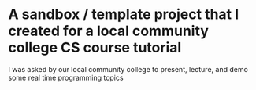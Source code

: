 # A sandbox / template project that I created for a local community college CS course tutorial
I was asked by our local community college to present, lecture, and demo some real time programming topics
